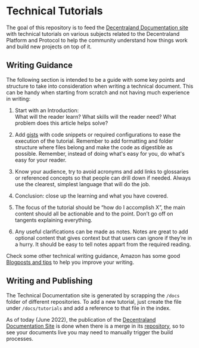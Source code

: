 # Technical Tutorials

The goal of this repository is to feed the [Decentraland Documentation site](https://docs.decentraland.org/contributor/) with technical tutorials on various subjects related to the Decentraland Platform and Protocol to help the community understand how things work and build new projects on top of it. 

## Writing Guidance

The following section is intended to be a guide with some key points and structure to take into consideration when writing a technical document. This can be handy when starting from scratch and not having much experience in writing:   

1. Start with an Introduction:  
What will the reader learn?
What skills will the reader need?
What problem does this article helps solve?

2. Add [gists](https://gist.github.com/) with code snippets or required configurations to ease the execution of the tutorial. Remember to add formatting and folder structure where files belong and make the code as digestible as possible. Remember, instead of doing what's easy for you, do what's easy for your reader.  

3. Know your audience, try to avoid acronyms and add links to glossaries or referenced concepts so that people can drill down if needed. Always use the clearest, simplest language that will do the job. 

4. Conclusion: close up the learning and what you have covered. 

5. The focus of the tutorial should be “how do I accomplish X”, the main content should all be actionable and to the point. Don’t go off on tangents explaining everything. 

7. Any useful clarifications can be made as notes. Notes are great to add optional content that gives context but that users can ignore if they’re in a hurry. It should be easy to tell notes appart from the required reading.


Check some other technical writing guidance, Amazon has some good [Blogposts and tips](https://www.inc.com/jeff-haden/how-does-a-company-worth-over-1-trillion-teach-its-employees-to-communicate-5-ways-to-write-like-amazon.html) to help you improve your writing. 

## Writing and Publishing

The Technical Documentation site is generated by scrapping the `/docs` folder of different repositories. To add a new tutorial, just create the file under `/docs/tutorials` and add a reference to that file in the index. 

As of today (June 2022), the publication of the [Decentraland Documentation Site](https://docs.decentraland.org/contributor/) is done when there is a merge in its [repository](https://github.com/decentraland/documentation), so to see your documents live you may need to manually trigger the build processes.



